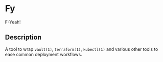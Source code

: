 # Fy

F-Yeah!

## Description

A tool to wrap `vault(1)`, `terraform(1)`, `kubectl(1)` and various other tools to ease common deployment workflows.
